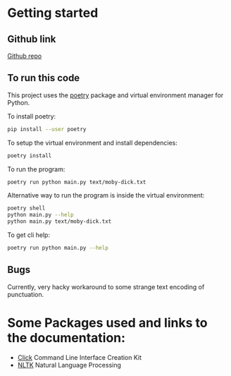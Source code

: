 # Getting started

## Github link

[Github repo](https://github.com/why-pengo/CodeChallenge)

## To run this code

This project uses the [poetry](https://python-poetry.org/docs/) package and virtual environment manager for Python.

To install poetry:

```bash
pip install --user poetry
```

To setup the virtual environment and install dependencies:

```bash
poetry install
```

To run the program:

```bash
poetry run python main.py text/moby-dick.txt
```

Alternative way to run the program is inside the virtual environment:

```bash
poetry shell
python main.py --help
python main.py text/moby-dick.txt
```

To get cli help:

```bash
poetry run python main.py --help
```

## Bugs

Currently, very hacky workaround to some strange text encoding of punctuation.

# Some Packages used and links to the documentation:

* [Click](https://click.palletsprojects.com/en/8.1.x/#) Command Line Interface Creation Kit
* [NLTK](https://www.nltk.org/install.html) Natural Language Processing



